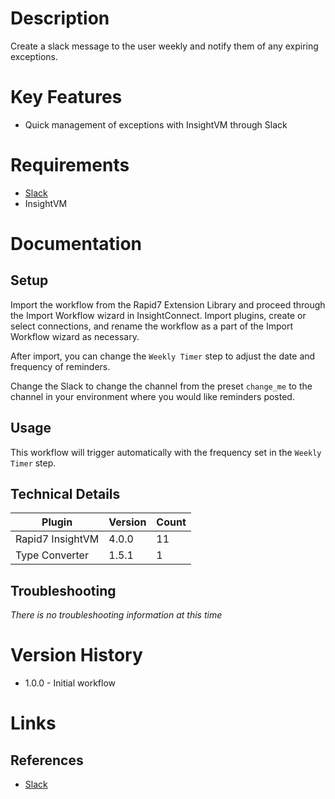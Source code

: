 # Description

Create a slack message to the user weekly and notify them of any expiring exceptions.

# Key Features

* Quick management of exceptions with InsightVM through Slack

# Requirements

* [Slack](https://insightconnect.help.rapid7.com/docs/configure-slack-for-chatops)
* InsightVM

# Documentation

## Setup

Import the workflow from the Rapid7 Extension Library and proceed through the Import Workflow wizard in InsightConnect. Import plugins, create or select connections, and rename the workflow as a part of the Import Workflow wizard as necessary.

After import, you can change the `Weekly Timer` step to adjust the date and frequency of reminders. 

Change the Slack to change the channel from the preset `change_me` to the channel in your environment where you would like reminders posted.

## Usage

This workflow will trigger automatically with the frequency set in the `Weekly Timer` step.

## Technical Details


|Plugin|Version|Count|
|----|----|--------|
|Rapid7 InsightVM|4.0.0|11|
|Type Converter|1.5.1|1|

## Troubleshooting

_There is no troubleshooting information at this time_

# Version History

* 1.0.0 - Initial workflow

# Links

## References

* [Slack](https://slack.com/)

